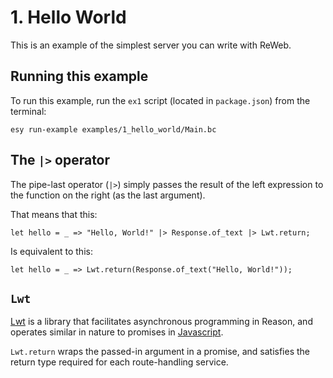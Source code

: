 # 1. Hello World

This is an example of the simplest server you can write with ReWeb.

## Running this example

To run this example, run the `ex1` script (located in `package.json`) from the terminal:

```shell
esy run-example examples/1_hello_world/Main.bc
```

## The `|>` operator

The pipe-last operator (`|>`) simply passes the result of the left expression to the function on the right (as the last argument).

That means that this:

```reason
let hello = _ => "Hello, World!" |> Response.of_text |> Lwt.return;
```

Is equivalent to this:

```reason
let hello = _ => Lwt.return(Response.of_text("Hello, World!"));
```

## `Lwt`

[Lwt](https://github.com/ocsigen/lwt) is a library that facilitates asynchronous programming in Reason, and operates similar in nature to promises in [Javascript](https://developer.mozilla.org/en-US/docs/Web/JavaScript/Reference/Global_Objects/Promise).

`Lwt.return` wraps the passed-in argument in a promise, and satisfies the return type required for each route-handling service.

